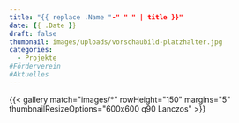```yaml
---
title: "{{ replace .Name "-" " " | title }}"
date: {{ .Date }}
draft: false
thumbnail: images/uploads/vorschaubild-platzhalter.jpg
categories:
  - Projekte
#Förderverein
#Aktuelles
---
```


{{< gallery match="images/*" rowHeight="150" margins="5" thumbnailResizeOptions="600x600 q90 Lanczos" >}}
